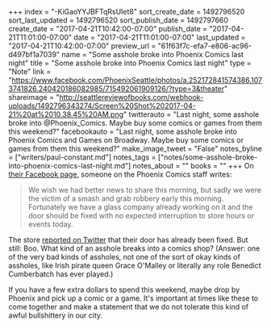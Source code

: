 +++
index = "-KiGaoYYJBFTqRsUIet8"
sort_create_date = 1492796520
sort_last_updated = 1492796520
sort_publish_date = 1492797660
create_date = "2017-04-21T10:42:00-07:00"
publish_date = "2017-04-21T11:01:00-07:00"
date = "2017-04-21T11:01:00-07:00"
last_updated = "2017-04-21T10:42:00-07:00"
preview_url = "61f63f7c-efa7-e806-ac96-d497bf1a7039"
name = "Some asshole broke into Phoenix Comics last night"
title = "Some asshole broke into Phoenix Comics last night"
type = "Note"
link = "https://www.facebook.com/PhoenixSeattle/photos/a.252172841574386.1073741826.240420186082985/715492061909126/?type=3&theater"
shareimage = "http://seattlereviewofbooks.com/webhook-uploads/1492796343274/Screen%20Shot%202017-04-21%20at%2010.38.45%20AM.png"
twitterauto = "Last night, some asshole broke into @Phoenix_Comics. Maybe buy some comics or games from them this weekend?"
facebookauto = "Last night, some asshole broke into Phoenix Comics and Games on Broadway. Maybe buy some comics or games from them this weekend?"
make_image_tweet = "False"
notes_byline = ["writers/paul-constant.md"]
notes_tags = ["notes/some-asshole-broke-into-phoenix-comics-last-night.md"]
notes_about = ""
books = ""
+++
On [their Facebook page](https://www.facebook.com/PhoenixSeattle/photos/a.252172841574386.1073741826.240420186082985/715492061909126/?type=3&theater), someone on the Phoenix Comics staff writes:

<blockquote>We wish we had better news to share this morning, but sadly we were the victim of a smash and grab robbery early this morning. Fortunately we have a glass company already working on it and the door should be fixed with no expected interruption to store hours or events today.</blockquote>

The store [reported on Twitter](https://twitter.com/Phoenix_Comics/status/855465006002880512) that their door has already been fixed. But still: Boo. What kind of an asshole breaks into a comics shop? (Answer: one of the very bad kinds of assholes, not one of the sort of okay kinds of assholes, like Irish pirate queen Grace O'Malley or literally any role Benedict Cumberbatch has ever played.)

If you have a few extra dollars to spend this weekend, maybe drop by Phoenix and pick up a comic or a game. It's important at times like these to come together and make a statement that we do not tolerate this kind of awful bullshittery in our city.